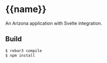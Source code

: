 # {{name}}

An Arizona application with Svelte integration.

## Build

```bash
$ rebar3 compile
$ npm install
```
